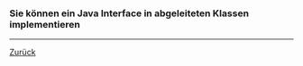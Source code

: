 ### Sie können ein Java Interface in abgeleiteten Klassen implementieren

---

[Zurück](100vererbung.md)


